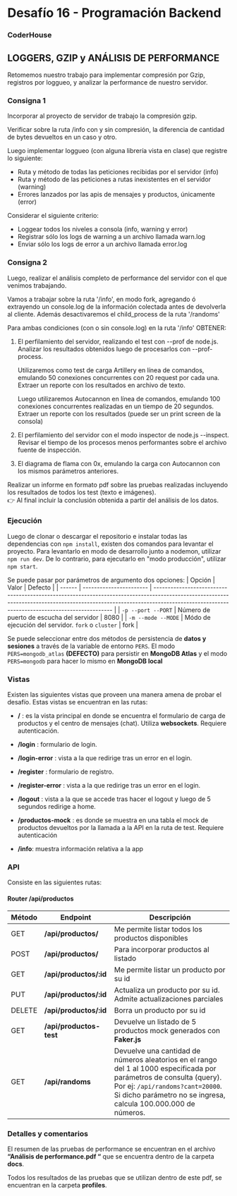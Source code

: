 # Desafío 16 - Programación Backend

### CoderHouse

## LOGGERS, GZIP y ANÁLISIS DE PERFORMANCE

Retomemos nuestro trabajo para implementar compresión por Gzip, registros por loggueo, y analizar la performance de nuestro servidor.

### Consigna 1

Incorporar al proyecto de servidor de trabajo la compresión gzip.

Verificar sobre la ruta /info con y sin compresión, la diferencia de cantidad de bytes devueltos en un caso y otro.

Luego implementar loggueo (con alguna librería vista en clase) que registre lo siguiente:

- Ruta y método de todas las peticiones recibidas por el servidor (info)
- Ruta y método de las peticiones a rutas inexistentes en el servidor (warning)
- Errores lanzados por las apis de mensajes y productos, únicamente (error)

Considerar el siguiente criterio:

- Loggear todos los niveles a consola (info, warning y error)
- Registrar sólo los logs de warning a un archivo llamada warn.log
- Enviar sólo los logs de error a un archivo llamada error.log

### Consigna 2

Luego, realizar el análisis completo de performance del servidor con el que venimos trabajando.

Vamos a trabajar sobre la ruta '/info', en modo fork, agregando ó extrayendo un console.log de la información colectada antes de devolverla al cliente. Además desactivaremos el child_process de la ruta '/randoms'

Para ambas condiciones (con o sin console.log) en la ruta '/info' OBTENER:

1. El perfilamiento del servidor, realizando el test con --prof de node.js. Analizar los resultados obtenidos luego de procesarlos con --prof-process.

   Utilizaremos como test de carga Artillery en línea de comandos, emulando 50 conexiones concurrentes con 20 request por cada una. Extraer un reporte con los resultados en archivo de texto.

   Luego utilizaremos Autocannon en línea de comandos, emulando 100 conexiones concurrentes realizadas en un tiempo de 20 segundos. Extraer un reporte con los resultados (puede ser un print screen de la consola)

2. El perfilamiento del servidor con el modo inspector de node.js --inspect. Revisar el tiempo de los procesos menos performantes sobre el archivo fuente de inspección.

3. El diagrama de flama con 0x, emulando la carga con Autocannon con los mismos parámetros anteriores.

Realizar un informe en formato pdf sobre las pruebas realizadas incluyendo los resultados de todos los test (texto e imágenes).  
👉 Al final incluir la conclusión obtenida a partir del análisis de los datos.

### Ejecución

Luego de clonar o descargar el repositorio e instalar todas las dependencias con `npm install`, existen dos comandos para levantar el proyecto.
Para levantarlo en modo de desarrollo junto a nodemon, utilizar `npm run dev`. De lo contrario, para ejecutarlo en "modo producción", utilizar `npm start`.

Se puede pasar por parámetros de argumento dos opciones:
| Opción | Valor | Defecto |
| ------ | ----------------------- | --------------------------------------------------------------------------------------------------------------------------------------------------------------------------------------------------------------------------- |
| `-p --port --PORT` | Número de puerto de escucha del servidor | 8080 |
| `-m --mode --MODE` | Módo de ejecución del servidor. `fork` o `cluster` | fork |

Se puede seleccionar entre dos métodos de persistencia de **datos y sesiones** a través de la variable de entorno `PERS`. El modo `PERS=mongodb_atlas` **(DEFECTO)** para persistir en **MongoDB Atlas** y el modo `PERS=mongodb` para hacer lo mismo en **MongoDB local**

### Vistas

Existen las siguientes vistas que proveen una manera amena de probar el desafío.
Estas vistas se encuentran en las rutas:

- **/** : es la vista principal en donde se encuentra el formulario de carga de productos y el centro de mensajes (chat). Utiliza **websockets**. Requiere autenticación.

- **/login** : formulario de login.

- **/login-error** : vista a la que redirige tras un error en el login.

- **/register** : formulario de registro.

- **/register-error** : vista a la que redirige tras un error en el login.

- **/logout** : vista a la que se accede tras hacer el logout y luego de 5 segundos redirige a home.

- **/productos-mock** : es donde se muestra en una tabla el mock de productos devueltos por la llamada a la API en la ruta de test. Requiere autenticación

- **/info**: muestra información relativa a la app

### API

Consiste en las siguientes rutas:

#### Router /api/productos

| Método | Endpoint                | Descripción                                                                                                                                                                                                                 |
| ------ | ----------------------- | --------------------------------------------------------------------------------------------------------------------------------------------------------------------------------------------------------------------------- |
| GET    | **/api/productos/**     | Me permite listar todos los productos disponibles                                                                                                                                                                           |
| POST   | **/api/productos/**     | Para incorporar productos al listado                                                                                                                                                                                        |
| GET    | **/api/productos/:id**  | Me permite listar un producto por su id                                                                                                                                                                                     |
| PUT    | **/api/productos/:id**  | Actualiza un producto por su id. Admite actualizaciones parciales                                                                                                                                                           |
| DELETE | **/api/productos/:id**  | Borra un producto por su id                                                                                                                                                                                                 |
| GET    | **/api/productos-test** | Devuelve un listado de 5 productos mock generados con **Faker.js**                                                                                                                                                          |
| GET    | **/api/randoms**        | Devuelve una cantidad de números aleatorios en el rango del 1 al 1000 especificada por parámetros de consulta (query). Por ej: `/api/randoms?cant=20000`. Si dicho parámetro no se ingresa, calcula 100.000.000 de números. |

### Detalles y comentarios

El resumen de las pruebas de performance se encuentran en el archivo **“Análisis de performance.pdf “** que se encuentra dentro de la carpeta **docs**.

Todos los resultados de las pruebas que se utilizan dentro de este pdf, se encuentran en la carpeta **profiles**.
